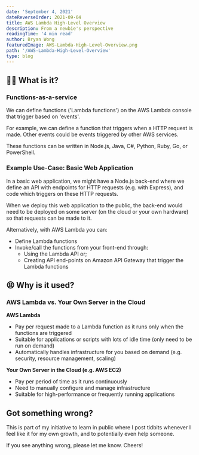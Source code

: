 ```yaml
---
date: 'September 4, 2021'
dateReverseOrder: 2021-09-04
title: AWS Lambda High-Level Overview
description: From a newbie's perspective
readingTime: '4 min read'
author: Bryan Wong
featuredImage: AWS-Lambda-High-Level-Overview.png
path: '/AWS-Lambda-High-Level-Overview'
type: blog
---
```


## 😵‍💫 What is it?

### Functions-as-a-service

We can define functions ('Lambda functions') on the AWS Lambda console that trigger based on 'events'.

For example, we can define a function that triggers when a HTTP request is made. Other events could be events triggered by other AWS services.

These functions can be written in Node.js, Java, C#, Python, Ruby, Go, or PowerShell.

### Example Use-Case: Basic Web Application

In a basic web application, we might have a Node.js back-end where we define an API with endpoints for HTTP requests (e.g. with Express), and code which triggers on these HTTP requests.

When we deploy this web application to the public, the back-end would need to be deployed on some server (on the cloud or your own hardware) so that requests can be made to it.

Alternatively, with AWS Lambda you can:

-   Define Lambda functions
-   Invoke/call the functions from your front-end through:
    -   Using the Lambda API or;
    -   Creating API end-points on Amazon API Gateway that trigger the Lambda functions

## 😫 Why is it used?

### AWS Lambda vs. Your Own Server in the Cloud

**AWS Lambda**

-   Pay per request made to a Lambda function as it runs only when the functions are triggered
-   Suitable for applications or scripts with lots of idle time (only need to be run on demand)
-   Automatically handles infrastructure for you based on demand (e.g. security, resource management, scaling)

**Your Own Server in the Cloud (e.g. AWS EC2)**

-   Pay per period of time as it runs continuously
-   Need to manually configure and manage infrastructure
-   Suitable for high-performance or frequently running applications

## Got something wrong?

This is part of my initiative to learn in public where I post tidbits whenever I feel like it for my own growth, and to potentially even help someone.

If you see anything wrong, please let me know. Cheers!
